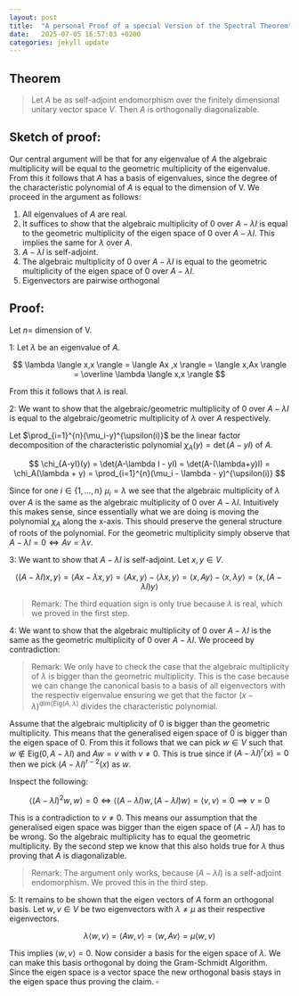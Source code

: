 ```yaml
---
layout: post
title:  "A personal Proof of a special Version of the Spectral Theorem"
date:   2025-07-05 16:57:03 +0200
categories: jekyll update
---
```


## Theorem
> Let $A$ be as self-adjoint endomorphism over the finitely dimensional unitary vector space $V$. Then $A$ is orthogonally diagonalizable.

## Sketch of proof: 
Our central argument will be that for any eigenvalue of $A$ the algebraic multiplicity will be equal to the geometric multiplicity of the eigenvalue. From this it follows that $A$ has a basis of eigenvalues, since the degree of the characteristic polynomial of $A$ is equal to the dimension of V. We proceed in the argument as follows:
1. All eigenvalues of $A$ are real. 
2. It suffices to show that the algebraic multiplicity of $0$ over $A - \lambda I$ is equal to the geometric multiplicity of the eigen space of $0$ over $A - \lambda I$. This implies the same for $\lambda$ over $A$.
3. $A - \lambda I$ is self-adjoint. 
4. The algebraic multiplicity of $0$ over $A - \lambda I$ is equal to the geometric multiplicity of the eigen space of $0$ over $A - \lambda I$.
5. Eigenvectors are pairwise orthogonal

## Proof:
Let $n =$ dimension of V.

1: Let $\lambda$ be an eigenvalue of $A$. 

$$
\lambda \langle x,x \rangle = \langle Ax
,x \rangle = \langle x,Ax \rangle = \overline \lambda \langle x,x \rangle 
$$

From this it follows that $\lambda$ is real. 

2: We want to show that the algebraic/geometric multiplicity of $0$ over $A - \lambda I$ is equal to the algebraic/geometric multiplicity of $\lambda$ over $A$ respectively. 

Let $\prod_{i=1}^{n}(\mu_i-y)^{\upsilon(i)}$ be the linear factor decomposition of the characteristic polynomial $\chi_A(y) = \det(A-yI)$ of $A$. 

$$
\chi_{A-yI}(y) =  \det(A-\lambda I - yI) = \det(A-(\lambda+y)I) = \chi_A(\lambda + y) = \prod_{i=1}^{n}(\mu_i - \lambda - y)^{\upsilon(i)}
$$

Since for one $i \in \{1,…,n\}$ $\mu_i = \lambda$ we see that the algebraic multiplicity of $\lambda$ over $A$ is the same as the algebraic multiplicity of $0$ over $A - \lambda I$. 
Intuitively this makes sense, since essentially what we are doing is moving the polynomial $\chi_A$ along the x-axis. This should preserve the general structure of roots of the polynomial.
For the geometric multiplicity simply observe that $A -\lambda I = 0 \iff Av = \lambda v$. 

3: We want to show that $A - \lambda I$ is self-adjoint. Let $x,y \in V$. 

$$
\langle (A-\lambda I)x,y \rangle = \langle Ax - \lambda x,y \rangle = \langle Ax,y \rangle - \langle \lambda x,y \rangle = \langle x,Ay \rangle - \langle x,\lambda y \rangle= \langle x,(A-\lambda I)y \rangle 
$$

> Remark: The third equation sign is only true because $\lambda$ is real, which we proved in the first step. 

4: We want to show that the algebraic multiplicity of $0$ over $A - \lambda I$ is the same as the geometric multiplicity of $0$ over $A - \lambda I$. We proceed by contradiction: 

> Remark: We only have to check the case that the algebraic multiplicity of $\lambda$ is bigger than the geometric multiplicity. This is the case because we can change the canonical basis to a basis of all eigenvectors with the respectiv eigenvalue ensuring we get that the factor $(x - \lambda)^{\text{dim(Eig}(A,\lambda)}$ divides the characteristic polynomial. 

Assume that the algebraic multiplicity of $0$ is bigger than the geometric multiplicity. This means that the generalised eigen space of $0$ is bigger than the eigen space of 0. From this it follows that we can pick $w \in V$ such that $w \not \in  \text{Eig}(0, A - \lambda I)$ and $Aw = v$ with $v \not = 0$. This is true since if $(A-\lambda I)^{r}(x) = 0$ then we pick  $(A-\lambda I)^{r-2}(x)$ as $w$. 

Inspect the following: 

$$
\langle (A- \lambda I)^2 w,w \rangle = 0 \iff \langle (A- \lambda I) w, (A - \lambda I)w \rangle = \langle v, v \rangle = 0 \implies v = 0 
$$

This is a contradiction to  $v \not = 0$. This means our assumption that the generalised eigen space was bigger than the eigen space of $(A- \lambda I)$ has to be wrong. So the algebraic multiplicity has to equal the geometric multiplicity. By the second step we know that this also holds true for $\lambda$ thus proving that $A$ is diagonalizable.

> Remark: The argument only works, because $(A - \lambda I)$ is a self-adjoint endomorphism. We proved this in the third step. 

5: It remains to be shown that the eigen vectors of $A$ form an orthogonal basis. Let $w,v \in V$ be two eigenvectors with $\lambda \not = \mu$ as their respective eigenvectors. 

$$
\lambda \langle w,v \rangle = \langle Aw
,v \rangle = \langle w,Av \rangle = \mu \langle w,v \rangle
$$

This implies $\langle w,v \rangle = 0$. 
Now consider a basis for the eigen space of $\lambda$. We can make this basis orthogonal by doing the Gram-Schmidt Algorithm. Since the eigen space is a vector space the new orthogonal basis stays in the eigen space thus proving the claim. $\square$   

